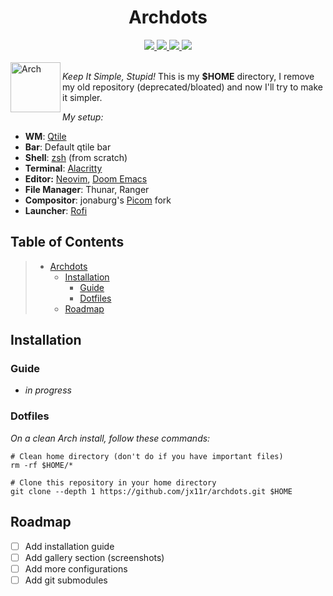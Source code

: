 <div align="center">
  <h1>Archdots</h1>
  <a href="https://archlinux.org/download">
    <img src="https://img.shields.io/badge/Arch_Linux-x86__64-informational.svg?style=for-the-badge&logo=archlinux&color=C9CBFF&logoColor=D9E0EE&labelColor=302D41" />
  </a>
  <a href="#">
    <img src="https://img.shields.io/github/repo-size/jx11r/archdots?style=for-the-badge&logo=gitbook&color=F2CDCD&logoColor=D9E0EE&labelColor=302D41" />
  </a>
  <a href="https://github.com/jx11r/archdots/stargazers">
    <img src="https://img.shields.io/github/stars/jx11r/archdots?style=for-the-badge&logo=starship&color=B5E8E0&logoColor=D9E0EE&labelColor=302D41" />
  </a>
  <a href="#">
    <img src="https://badges.pufler.dev/visits/jx11r/archdots?style=for-the-badge&logo=github&color=DDB6F2&logoColor=D9E0EE&labelColor=302D41" />
  </a>
</div><br>

<a href="https://archlinux.org">
  <img align="left" height="80" alt="Arch" src="https://upload.wikimedia.org/wikipedia/commons/a/a5/Archlinux-icon-crystal-64.svg" />
</a>

*Keep It Simple, Stupid!* This is my **$HOME** directory,
I remove my old repository (deprecated/bloated) and now I'll try to make it simpler.


*My setup:*
+ **WM**: [Qtile](https://github.com/jx11r/qtile)
+ **Bar**: Default qtile bar
+ **Shell**: [zsh](https://github.com/jx11r/archdots/tree/master/.zsh) (from scratch)
+ **Terminal**: [Alacritty](/.config/alacritty/alacritty.yml)
+ **Editor:** [Neovim](https://github.com/jx11r/nvim), [Doom Emacs](https://github.com/hlissner/doom-emacs)
+ **File Manager**: Thunar, Ranger
+ **Compositor**: jonaburg's [Picom](/.config/picom/picom.conf) fork
+ **Launcher**: [Rofi](https://github.com/jx11r/archdots/tree/master/.config/rofi)

## Table of Contents
> - [Archdots](#archdots)
>   - [Installation](#installation)
>     - [Guide](#guide)
>     - [Dotfiles](#dotfiles)
>   - [Roadmap](#roadmap)

## Installation
### Guide
- *in progress*

### Dotfiles
*On a clean Arch install, follow these commands:*
```shell
# Clean home directory (don't do if you have important files)
rm -rf $HOME/*

# Clone this repository in your home directory
git clone --depth 1 https://github.com/jx11r/archdots.git $HOME
```

## Roadmap
- [ ] Add installation guide
- [ ] Add gallery section (screenshots)
- [ ] Add more configurations
- [ ] Add git submodules
